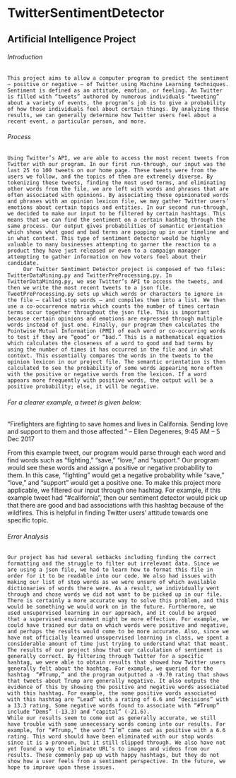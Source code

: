 # TwitterSentimentDetector

## Artificial Intelligence Project

###### Introduction
	This project aims to allow a computer program to predict the sentiment – positive or negative – of Twitter using Machine Learning techniques. Sentiment is defined as an attitude, emotion, or feeling. As Twitter is filled with “tweets” authored by numerous individuals “tweeting” about a variety of events, the program’s job is to give a probability of how those individuals feel about certain things. By analyzing these results, we can generally determine how Twitter users feel about a recent event, a particular person, and more. 
        
###### Process
	Using Twitter’s API, we are able to access the most recent tweets from Twitter with our program. In our first run-through, our input was the last 25 to 100 tweets on our home page. These tweets were from the users we follow, and the topics of them are extremely diverse. By tokenizing these tweets, finding the most used terms, and eliminating other words from the file, we are left with words and phrases that are often associated with opinions. By associating these opinionated words and phrases with an opinion lexicon file, we may gather Twitter users’ emotions about certain topics and entities. In our second run-through, we decided to make our input to be filtered by certain hashtags. This means that we can find the sentiment on a certain hashtag through the same process. Our output gives probabilities of semantic orientation which shows what good and bad terms are popping up in our timeline and in what context. This type of sentiment detector would be highly valuable to many businesses attempting to garner the reaction to a product they have just released or even to a campaign manager attempting to gather information on how voters feel about their candidate. 
	     Our Twitter Sentiment Detector project is composed of two files: TwitterDataMining.py and TwitterPreProcessing.py. In TwitterDataMining.py, we use Twitter’s API to access the tweets, and then we write the most recent tweets to a json file. TweetPreProcessing.py sets up which words or characters to ignore in the file – called stop words – and compiles them into a list. We then use a co-occurrence matrix which counts the number of times certain terms occur together throughout the json file. This is important because certain opinions and emotions are expressed through multiple words instead of just one. Finally, our program then calculates the Pointwise Mutual Information (PMI) of each word or co-occurring words to test if they are “good” or “bad.” This is a mathematical equation which calculates the closeness of a word to good and bad terms by using the number of times it has occurred in the file and in what context. This essentially compares the words in the tweets to the opinion lexicon in our project file. The semantic orientation is then calculated to see the probability of some words appearing more often with the positive or negative words from the lexicon. If a word appears more frequently with positive words, the output will be a positive probability; else, it will be negative.
            
###### For a clearer example, a tweet is given below: 
           
“Firefighters are fighting to save homes and lives in California. Sending love and support to them and those affected.” – Ellen Degeneres, 9:45 AM – 5 Dec 2017


From this example tweet, our program would parse through each word and find words such as “fighting,” “save,” “love,” and “support.” Our program would see these words and assign a positive or negative probability to them. In this case, “fighting” would get a negative probability while “save,” “love,” and “support” would get a positive one. To make this project more applicable, we filtered our input through one hashtag. For example, if this example tweet had “#california”, then our sentiment detector would pick up that there are good and bad associations with this hashtag because of the wildfires. This is helpful in finding Twitter users’ attitude towards one specific topic. 

###### Error Analysis
	Our project has had several setbacks including finding the correct formatting and the struggle to filter out irrelevant data. Since we are using a json file, we had to learn how to format this file in order for it to be readable into our code. We also had issues with making our list of stop words as we were unsure of which available dictionaries of words there were. As a result, we individually went through and chose words we did not want to be picked up in our file. There is certainly a more accurate way to solve this problem, and this would be something we would work on in the future. Furthermore, we used unsupervised learning in our approach, and it could be argued that a supervised environment might be more effective. For example, we could have trained our data on which words were positive and negative, and perhaps the results would come to be more accurate. Also, since we have not officially learned unsupervised learning in class, we spent a considerable amount of time just trying to understand what that meant. 
	The results of our project show that our calculation of sentiment is generally correct. By filtering through Twitter for a specific hashtag, we were able to obtain results that showed how Twitter users generally felt about the hashtag. For example, we queried for the hashtag  “#Trump,” and the program outputted a -9.70 rating that shows that tweets about Trump are generally negative. It also outputs the evidence of this by showing the positive and negative words associated with this hashtag. For example, the some positive words associated with this hashtag are “Lead” with a rating of 6.6 and “decisions” with a 13.3 rating. Some negative words found to associate with “#Trump” include “Dems” (-13.3) and “capital” (-21.6). 
	While our results seem to come out as generally accurate, we still have trouble with some unnecessary words coming into our results. For example, for “#Trump,” the word “I’m” came out as positive with a 6.6 rating. This word should have been eliminated with our stop words since it is a pronoun, but it still slipped through. We also have not yet found a way to eliminate URL’s to images and videos from our results. These commonly pop up with happy hashtags, but they do not show how a user feels from a sentiment perspective. In the future, we hope to improve upon these issues.


